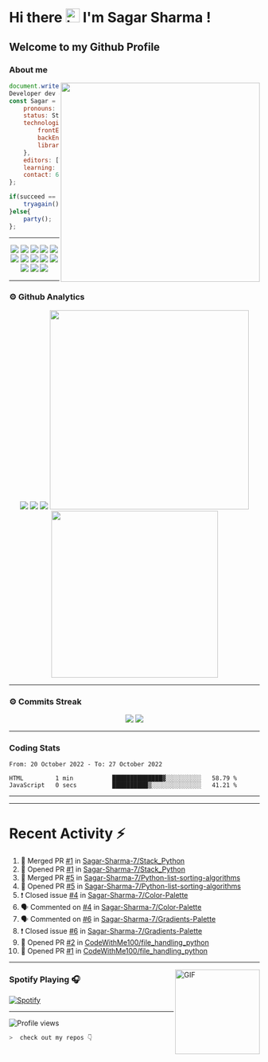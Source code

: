 # Hi there <img src="https://user-images.githubusercontent.com/1303154/88677602-1635ba80-d120-11ea-84d8-d263ba5fc3c0.gif" width="28px" alt="hi"> I'm Sagar Sharma !
## Welcome to my Github Profile 

### About me 

<img align='right' src="https://media.giphy.com/media/l0HlTy9x8FZo0XO1i/giphy.gif" width="400">

```js
document.write("Hello World");
Developer dev = new Developer(Sagar Sharma);
const Sagar = {
    pronouns: "he" | "his",
    status: Student,
    technologies: {
        frontEnd: [HTML, CSS, SASS, Javascript],
        backEnd: [Node.js, Express.js, Mongoose.js, MongoDB, Python],
        libraries: [Bootstrap, JQuery]
    },
    editors: [VS Code, Vim, PyCharm, Nano],
    learning: [Kali Linux],
    contact: 6969sagarsharma@gmail.com
};

if(succeed == false){
    tryagain();
}else{
    party();
};
```
---
<p align="center">
<img src="https://img.shields.io/badge/HTML5-E34F26?style=for-the-badge&logo=html5&logoColor=white" />
<img src="https://img.shields.io/badge/CSS3-1572B6?style=for-the-badge&logo=css3&logoColor=white" />
<img src="https://img.shields.io/badge/Javascript-323330?style=for-the-badge&logo=javascript&logoColor=F7DF1E" />
<img src="https://img.shields.io/badge/Node.js-43853D?style=for-the-badge&logo=node.js&logoColor=white" />
<img src="https://img.shields.io/badge/Express.js-404D59?style=for-the-badge" />
<img src="https://img.shields.io/badge/jQuery-0769AD?style=for-the-badge&logo=jquery&logoColor=white" />
<img src="https://img.shields.io/badge/Bootstrap-563D7C?style=for-the-badge&logo=bootstrap&logoColor=white">
<img src="https://img.shields.io/badge/MongoDB-4EA94B?style=for-the-badge&logo=mongodb&logoColor=white">
<img src="https://img.shields.io/badge/Python-FFD43B?style=for-the-badge&logo=python&logoColor=darkgreen">
<img src="https://img.shields.io/badge/Git-F05032?style=for-the-badge&logo=git&logoColor=white">
<img src="https://img.shields.io/badge/Sass-CC6699?style=for-the-badge&logo=sass&logoColor=white">
<img src="https://img.shields.io/badge/npm-CB3837?style=for-the-badge&logo=npm&logoColor=white">
<img src="https://img.shields.io/badge/Markdown-000000?style=for-the-badge&logo=markdown&logoColor=white">
</p>

---

### ⚙ Github Analytics

<p align="center">
<img src="https://github-profile-summary-cards.vercel.app/api/cards/repos-per-language?username=sagar-sharma-7&theme=nord_dark">
<img src="https://github-profile-summary-cards.vercel.app/api/cards/most-commit-language?username=sagar-sharma-7&theme=nord_dark" >
<img src="https://github-profile-trophy.vercel.app/?username=sagar-sharma-7&theme=darkhub">
<img src="https://github-readme-stats.vercel.app/api?username=sagar-sharma-7&theme=blue-green" width="400">
<img src="https://github-readme-stats.vercel.app/api/top-langs/?username=sagar-sharma-7&theme=chartreuse-dark&layout=compact" width="335">
</p>

---
### ⚙ Commits Streak 

<p align="center">
<img src="https://github-readme-streak-stats.herokuapp.com/?user=sagar-sharma-7&theme=radical">
<img src="https://activity-graph.herokuapp.com/graph?username=Sagar-Sharma-7&bg_color=000000&color=4fff67&line=4fff67&point=ffffff&area=true&hide_border=true">
</p>


___

### Coding Stats
<!--START_SECTION:waka-->

```text
From: 20 October 2022 - To: 27 October 2022

HTML         1 min           ██████████████▓░░░░░░░░░░   58.79 %
JavaScript   0 secs          ██████████▒░░░░░░░░░░░░░░   41.21 %
```

<!--END_SECTION:waka-->
____
____

# Recent Activity :zap:
<!--START_SECTION:activity-->
1. 🎉 Merged PR [#1](https://github.com/Sagar-Sharma-7/Stack_Python/pull/1) in [Sagar-Sharma-7/Stack_Python](https://github.com/Sagar-Sharma-7/Stack_Python)
2. 💪 Opened PR [#1](https://github.com/Sagar-Sharma-7/Stack_Python/pull/1) in [Sagar-Sharma-7/Stack_Python](https://github.com/Sagar-Sharma-7/Stack_Python)
3. 🎉 Merged PR [#5](https://github.com/Sagar-Sharma-7/Python-list-sorting-algorithms/pull/5) in [Sagar-Sharma-7/Python-list-sorting-algorithms](https://github.com/Sagar-Sharma-7/Python-list-sorting-algorithms)
4. 💪 Opened PR [#5](https://github.com/Sagar-Sharma-7/Python-list-sorting-algorithms/pull/5) in [Sagar-Sharma-7/Python-list-sorting-algorithms](https://github.com/Sagar-Sharma-7/Python-list-sorting-algorithms)
5. ❗️ Closed issue [#4](https://github.com/Sagar-Sharma-7/Color-Palette/issues/4) in [Sagar-Sharma-7/Color-Palette](https://github.com/Sagar-Sharma-7/Color-Palette)
6. 🗣 Commented on [#4](https://github.com/Sagar-Sharma-7/Color-Palette/issues/4) in [Sagar-Sharma-7/Color-Palette](https://github.com/Sagar-Sharma-7/Color-Palette)
7. 🗣 Commented on [#6](https://github.com/Sagar-Sharma-7/Gradients-Palette/issues/6) in [Sagar-Sharma-7/Gradients-Palette](https://github.com/Sagar-Sharma-7/Gradients-Palette)
8. ❗️ Closed issue [#6](https://github.com/Sagar-Sharma-7/Gradients-Palette/issues/6) in [Sagar-Sharma-7/Gradients-Palette](https://github.com/Sagar-Sharma-7/Gradients-Palette)
9. 💪 Opened PR [#2](https://github.com/CodeWithMe100/file_handling_python/pull/2) in [CodeWithMe100/file_handling_python](https://github.com/CodeWithMe100/file_handling_python)
10. 💪 Opened PR [#1](https://github.com/CodeWithMe100/file_handling_python/pull/1) in [CodeWithMe100/file_handling_python](https://github.com/CodeWithMe100/file_handling_python)
<!--END_SECTION:activity-->

___

<img align="right" alt="GIF" height="170px" src="https://media.giphy.com/media/J5B1Y8QZnzXXbLQIBu/giphy.gif" />

### Spotify Playing 🎧
[![Spotify](https://novatorem-kyzbk7wxl-bardiesel.vercel.app/api/spotify)](https://open.spotify.com/user/31xncutsjftde6tov3a45cja7t3q?si=2eb0165bdaa14cd2)


----

![Profile views](https://profile-counter.glitch.me/Sagar-Sharma-7/count.svg)


```zsh
>  check out my repos 👇
```

